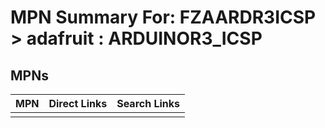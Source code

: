 



# MPN Summary For: FZAARDR3ICSP > adafruit : ARDUINOR3_ICSP

## MPNs
  

|MPN|Direct Links|Search Links|
| :--- | :--- | :--- |
||||
